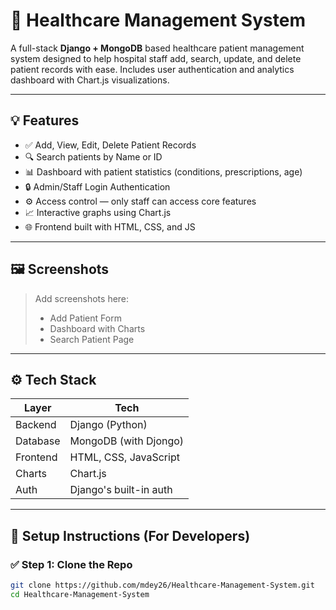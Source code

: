 # 🏥 Healthcare Management System

A full-stack **Django + MongoDB** based healthcare patient management system designed to help hospital staff add, search, update, and delete patient records with ease. Includes user authentication and analytics dashboard with Chart.js visualizations.

---

## 💡 Features

- ✅ Add, View, Edit, Delete Patient Records
- 🔍 Search patients by Name or ID
- 📊 Dashboard with patient statistics (conditions, prescriptions, age)
- 🔒 Admin/Staff Login Authentication
- ⚙️ Access control — only staff can access core features
- 📈 Interactive graphs using Chart.js
- 🌐 Frontend built with HTML, CSS, and JS

---

## 🖼️ Screenshots

> Add screenshots here:  
> - Add Patient Form  
> - Dashboard with Charts  
> - Search Patient Page  

---

## ⚙️ Tech Stack

| Layer     | Tech                         |
|-----------|------------------------------|
| Backend   | Django (Python)              |
| Database  | MongoDB (with Djongo)        |
| Frontend  | HTML, CSS, JavaScript        |
| Charts    | Chart.js                     |
| Auth      | Django's built-in auth       |

---

## 🚀 Setup Instructions (For Developers)

### ✅ Step 1: Clone the Repo

```bash
git clone https://github.com/mdey26/Healthcare-Management-System.git
cd Healthcare-Management-System
